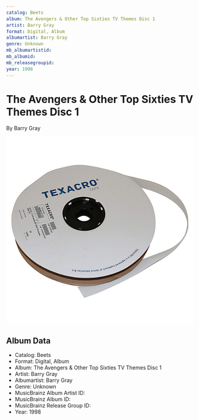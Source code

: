 ```yaml
---
catalog: Beets
album: The Avengers & Other Top Sixties TV Themes Disc 1
artist: Barry Gray
format: Digital, Album
albumartist: Barry Gray
genre: Unknown
mb_albumartistid: 
mb_albumid: 
mb_releasegroupid: 
year: 1998
---
```


# The Avengers & Other Top Sixties TV Themes Disc 1

By Barry Gray

![](../../assets/beetscovers/Barry_Gray-The_Avengers_and_Other_Top_Sixties_TV_Themes_Disc_1.jpg)

## Album Data

- Catalog: Beets
- Format: Digital, Album
- Album: The Avengers & Other Top Sixties TV Themes Disc 1
- Artist: Barry Gray
- Albumartist: Barry Gray
- Genre: Unknown
- MusicBrainz Album Artist ID: 
- MusicBrainz Album ID: 
- MusicBrainz Release Group ID: 
- Year: 1998

